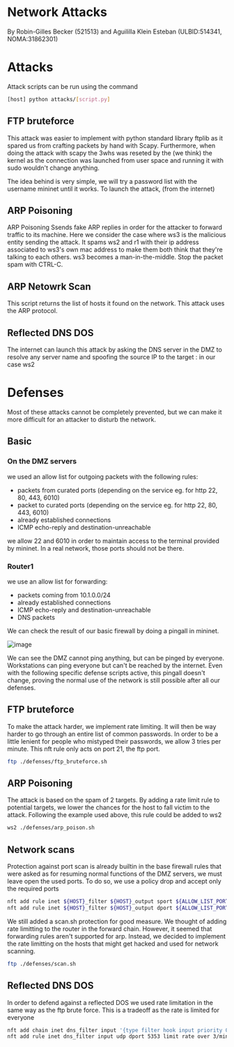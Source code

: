 # Network Attacks

By Robin-Gilles Becker (521513) and Aguililla Klein Esteban (ULBID:514341, NOMA:31862301)

# Attacks

Attack scripts can be run using the command
```sh
[host] python attacks/[script.py]
```

## FTP bruteforce
This attack was easier to implement with python standard library ftplib as it spared us from crafting packets by hand with Scapy. Furthermore, when doing the attack with scapy the 3whs was reseted by the (we think) the kernel as the connection was launched from user space and running it with sudo wouldn't change anything.

The idea behind is very simple, we will try a password list with the username mininet until it works. To launch the attack, (from the internet)

## ARP Poisoning
ARP Poisoning Ssends fake ARP replies in order for the attacker to forward traffic to its machine. Here we consider the case where ws3 is the malicious entity sending the attack. It spams ws2 and r1 with their ip address associated to ws3's own mac address to make them both think that they're talking to each others. ws3 becomes a man-in-the-middle. Stop the packet spam with CTRL-C.

## ARP Netowrk Scan
This script returns the list of hosts it found on the network. This attack uses the ARP protocol.

## Reflected DNS DOS
The internet can launch this attack by asking the DNS server in the DMZ to resolve any server name and spoofing the source IP to the target : in our case ws2

# Defenses
Most of these attacks cannot be completely prevented, but we can make it more difficult for an attacker to disturb the network.

## Basic
### On the DMZ servers
we used an allow list for outgoing packets with the following rules:
- packets from curated ports (depending on the service eg. for http 22, 80, 443, 6010)
- packet to curated ports (depending on the service eg. for http 22, 80, 443, 6010)
- already established connections 
- ICMP echo-reply and destination-unreachable

we allow 22 and 6010 in order to maintain access to the terminal provided by mininet. In a real network, those ports should not be there.
### Router1
we use an allow list for forwarding:
- packets coming from 10.1.0.0/24
- already established connections 
- ICMP echo-reply and destination-unreachable
- DNS packets

We can check the result of our basic firewall by doing a pingall in mininet.

![image](https://github.com/Dark-Peace/network-attacks/assets/74102789/925c7159-6ebf-45af-b9c5-3a5389ed5cb6)

We can see the DMZ cannot ping anything, but can be pinged by everyone. Workstations can ping everyone but can't be reached by the internet.
Even with the following specific defense scripts active, this pingall doesn't change, proving the normal use of the network is still possible after all our defenses.

## FTP bruteforce
To make the attack harder, we implement rate limiting. It will then be way harder to go through an entire list of common passwords. In order to be a little lenient for people who mistyped their passwords, we allow 3 tries per minute. This nft rule only acts on port 21, the ftp port.
```sh
ftp ./defenses/ftp_bruteforce.sh
```

## ARP Poisoning
The attack is based on the spam of 2 targets. By adding a rate limit rule to potential targets, we lower the chances for the host to fall victim to the attack.
Following the example used above, this rule could be added to ws2
```sh
ws2 ./defenses/arp_poison.sh
```

## Network scans
Protection against port scan is already builtin in the base firewall rules that were asked as for resuming normal functions of the DMZ servers, we must leave open the used ports. To do so, we use a policy drop and accept only the required ports
```sh
nft add rule inet ${HOST}_filter ${HOST}_output sport ${ALLOW_LIST_PORTS} accept
nft add rule inet ${HOST}_filter ${HOST}_output dport ${ALLOW_LIST_PORTS} accept
```

We still added a scan.sh protection for good measure. We thought of adding rate limitting to the router in the forward chain. However, it seemed that forwarding rules aren't supported for arp. Instead, we decided to implement the rate limitting on the hosts that might get hacked and used for network scanning.
```sh
ftp ./defenses/scan.sh
```

## Reflected DNS DOS
In order to defend against a reflected DOS we used rate limitation in the same way as the ftp brute force. This is a tradeoff as the rate is limited for everyone

```sh
nft add chain inet dns_filter input '{type filter hook input priority 0; policy accept;}'
nft add rule inet dns_filter input udp dport 5353 limit rate over 3/minute burst 1 packets counter drop
```
